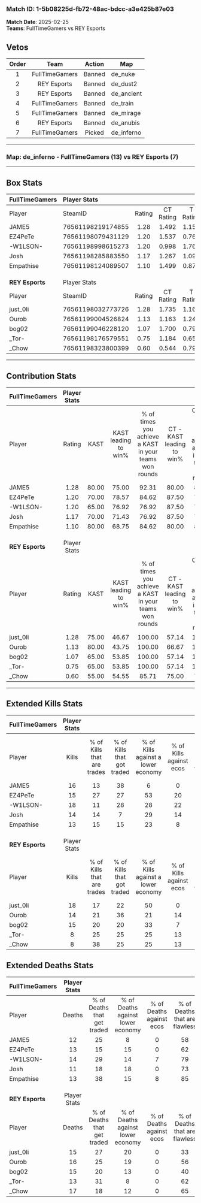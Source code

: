 ### Match ID: 1-5b08225d-fb72-48ac-bdcc-a3e425b87e03  
**Match Date**: 2025-02-25  
**Teams**: FullTimeGamers vs REY Esports  

## Vetos  

| Order | Team | Action | Map |
| :---: | :--: | :----: | --- |
| 1 | FullTimeGamers | Banned | de_nuke |
| 2 | REY Esports | Banned | de_dust2 |
| 3 | REY Esports | Banned | de_ancient |
| 4 | FullTimeGamers | Banned | de_train |
| 5 | FullTimeGamers | Banned | de_mirage |
| 6 | REY Esports | Banned | de_anubis |
| 7 | FullTimeGamers | Picked | de_inferno |

---  

### **Map**: de_inferno - FullTimeGamers (13) vs REY Esports (7)  
---  

## Box Stats  

| **FullTimeGamers** | Player Stats      |        |           |          |       |      |       |         |        |      |     |
| :- | :- | :-: | :-: | :-: | :-: | :-: | :-: | :-: | :-: | :-: | :-: |
| Player             | SteamID           | Rating | CT Rating | T Rating | KAST  | ADR  | Kills | Assists | Deaths | K/D  | HS% |
| JAME5              | 76561198219174855 |  1.28  |   1.492   |  1.157   | 80.00 | 78.6 |  16   |    2    |   12   | 1.33 | 56  |
| EZ4PeTe            | 76561198079431129 |  1.20  |   1.537   |  0.768   | 70.00 | 90.3 |  15   |    8    |   13   | 1.15 | 66  |
| -W1LSON-           | 76561198998615273 |  1.20  |   0.998   |  1.767   | 65.00 | 77.6 |  18   |    2    |   14   | 1.29 | 66  |
| Josh               | 76561198285883550 |  1.17  |   1.267   |  1.093   | 70.00 | 84.9 |  14   |    3    |   11   | 1.27 | 50  |
| Empathise          | 76561198124089507 |  1.10  |   1.499   |  0.870   | 80.00 | 69.5 |  13   |    4    |   13   | 1.00 | 53  |
|                    |                   |        |           |          |       |      |       |         |        |      |     |
|                    |                   |        |           |          |       |      |       |         |        |      |     |
|                    |                   |        |           |          |       |      |       |         |        |      |     |
| **REY Esports**    | Player Stats      |        |           |          |       |      |       |         |        |      |     |
| Player             | SteamID           | Rating | CT Rating | T Rating | KAST  | ADR  | Kills | Assists | Deaths | K/D  | HS% |
| just_0li           | 76561198032773726 |  1.28  |   1.735   |  1.167   | 75.00 | 85.0 |  18   |    5    |   15   | 1.20 | 72  |
| Ourob              | 76561199004526824 |  1.13  |   1.163   |  1.243   | 80.00 | 87.3 |  14   |    5    |   16   | 0.88 | 57  |
| bog02              | 76561199046228120 |  1.07  |   1.700   |  0.792   | 65.00 | 85.9 |  15   |    2    |   15   | 1.00 | 46  |
| _Tor-              | 76561198176579551 |  0.75  |   1.184   |  0.659   | 65.00 | 59.9 |   8   |    5    |   13   | 0.62 | 62  |
| _Chow              | 76561198323800399 |  0.60  |   0.544   |  0.790   | 55.00 | 63.9 |   8   |    9    |   17   | 0.47 | 50  |
---  

## Contribution Stats  

| **FullTimeGamers** | Player Stats |       |                      |                                                        |                           |                                                             |                          |                                                            |
| :- | :-: | :-: | :-: | :-: | :-: | :-: | :-: | :-: |
| Player             |    Rating    | KAST  | KAST leading to win% | % of times you achieve a KAST in your teams won rounds | CT - KAST leading to win% | CT - % of times you achieve a KAST in your teams won rounds | T - KAST leading to win% | T - % of times you achieve a KAST in your teams won rounds |
| JAME5              |     1.28     | 80.00 |        75.00         |                         92.31                          |           80.00           |                            88.89                            |          66.67           |                           100.00                           |
| EZ4PeTe            |     1.20     | 70.00 |        78.57         |                         84.62                          |           87.50           |                            77.78                            |          66.67           |                           100.00                           |
| -W1LSON-           |     1.20     | 65.00 |        76.92         |                         76.92                          |           87.50           |                            77.78                            |          60.00           |                           75.00                            |
| Josh               |     1.17     | 70.00 |        71.43         |                         76.92                          |           87.50           |                            77.78                            |          50.00           |                           75.00                            |
| Empathise          |     1.10     | 80.00 |        68.75         |                         84.62                          |           80.00           |                            88.89                            |          50.00           |                           75.00                            |
|                    |              |       |                      |                                                        |                           |                                                             |                          |                                                            |
|                    |              |       |                      |                                                        |                           |                                                             |                          |                                                            |
|                    |              |       |                      |                                                        |                           |                                                             |                          |                                                            |
| **REY Esports**    | Player Stats |       |                      |                                                        |                           |                                                             |                          |                                                            |
| Player             |    Rating    | KAST  | KAST leading to win% | % of times you achieve a KAST in your teams won rounds | CT - KAST leading to win% | CT - % of times you achieve a KAST in your teams won rounds | T - KAST leading to win% | T - % of times you achieve a KAST in your teams won rounds |
| just_0li           |     1.28     | 75.00 |        46.67         |                         100.00                         |           57.14           |                           100.00                            |          37.50           |                           100.00                           |
| Ourob              |     1.13     | 80.00 |        43.75         |                         100.00                         |           66.67           |                           100.00                            |          30.00           |                           100.00                           |
| bog02              |     1.07     | 65.00 |        53.85         |                         100.00                         |           57.14           |                           100.00                            |          50.00           |                           100.00                           |
| _Tor-              |     0.75     | 65.00 |        53.85         |                         100.00                         |           57.14           |                           100.00                            |          50.00           |                           100.00                           |
| _Chow              |     0.60     | 55.00 |        54.55         |                         85.71                          |           75.00           |                            75.00                            |          42.86           |                           100.00                           |
---  

## Extended Kills Stats  

| **FullTimeGamers** | Player Stats |                            |                            |                                    |                         |                              |                                 |                                       |                    |           |
| :- | :-: | :-: | :-: | :-: | :-: | :-: | :-: | :-: | :-: | :-: |
| Player             |    Kills     | % of Kills that are trades | % of Kills that got traded | % of Kills against a lower economy | % of Kills against ecos | % of Kills that are flawless | % of Kills that are close duels | % of Kills that are assisted by flash | Pistol Round Kills | AWP Kills |
| JAME5              |      16      |             13             |             38             |                 6                  |            0            |              69              |                0                |                   0                   |         0          |     4     |
| EZ4PeTe            |      15      |             27             |             27             |                 53                 |           20            |              47              |                7                |                   0                   |         0          |     1     |
| -W1LSON-           |      18      |             11             |             28             |                 28                 |           22            |              50              |                6                |                   0                   |         0          |     4     |
| Josh               |      14      |             14             |             7              |                 29                 |           14            |              57              |                7                |                  14                   |         0          |     0     |
| Empathise          |      13      |             15             |             15             |                 23                 |            8            |              23              |               31                |                   0                   |         0          |     1     |
|                    |              |                            |                            |                                    |                         |                              |                                 |                                       |                    |           |
|                    |              |                            |                            |                                    |                         |                              |                                 |                                       |                    |           |
|                    |              |                            |                            |                                    |                         |                              |                                 |                                       |                    |           |
| **REY Esports**    | Player Stats |                            |                            |                                    |                         |                              |                                 |                                       |                    |           |
| Player             |    Kills     | % of Kills that are trades | % of Kills that got traded | % of Kills against a lower economy | % of Kills against ecos | % of Kills that are flawless | % of Kills that are close duels | % of Kills that are assisted by flash | Pistol Round Kills | AWP Kills |
| just_0li           |      18      |             17             |             22             |                 50                 |            0            |              56              |                0                |                   0                   |         0          |     1     |
| Ourob              |      14      |             21             |             36             |                 21                 |           14            |              64              |                0                |                   7                   |         0          |     1     |
| bog02              |      15      |             20             |             20             |                 33                 |            7            |              80              |                0                |                   7                   |         6          |     1     |
| _Tor-              |      8       |             25             |             25             |                 25                 |           13            |              63              |                0                |                   0                   |         0          |     1     |
| _Chow              |      8       |             38             |             25             |                 25                 |           13            |              88              |                0                |                   0                   |         0          |     0     |
## Extended Deaths Stats  

| **FullTimeGamers** | Player Stats |                             |                                   |                          |                               |                            |                           |               |
| :- | :-: | :-: | :-: | :-: | :-: | :-: | :-: | :-: |
| Player             |    Deaths    | % of Deaths that get traded | % of Deaths against lower economy | % of Deaths against ecos | % of Deaths that are flawless | % of Deaths that are close | % of Deaths while blinded | Deaths to AWP |
| JAME5              |      12      |             25              |                 8                 |            0             |              58               |             0              |             0             |       2       |
| EZ4PeTe            |      13      |             15              |                15                 |            0             |              62               |             0              |             0             |       1       |
| -W1LSON-           |      14      |             29              |                14                 |            7             |              79               |             0              |             0             |       0       |
| Josh               |      11      |             18              |                18                 |            0             |              73               |             0              |            18             |       2       |
| Empathise          |      13      |             38              |                15                 |            8             |              85               |             0              |             0             |       1       |
|                    |              |                             |                                   |                          |                               |                            |                           |               |
|                    |              |                             |                                   |                          |                               |                            |                           |               |
|                    |              |                             |                                   |                          |                               |                            |                           |               |
| **REY Esports**    | Player Stats |                             |                                   |                          |                               |                            |                           |               |
| Player             |    Deaths    | % of Deaths that get traded | % of Deaths against lower economy | % of Deaths against ecos | % of Deaths that are flawless | % of Deaths that are close | % of Deaths while blinded | Deaths to AWP |
| just_0li           |      15      |             27              |                20                 |            0             |              33               |             7              |             0             |       0       |
| Ourob              |      16      |             25              |                19                 |            0             |              56               |             6              |             0             |       0       |
| bog02              |      15      |             20              |                13                 |            0             |              40               |             20             |             7             |       0       |
| _Tor-              |      13      |             31              |                 8                 |            0             |              62               |             8              |             8             |       0       |
| _Chow              |      17      |             18              |                12                 |            0             |              65               |             6              |             0             |       0       |
